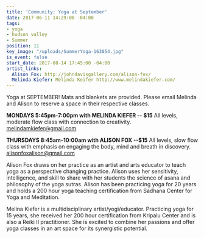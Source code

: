 ```yaml
---
title: 'Community: Yoga at September'
date: 2017-06-11 14:29:00 -04:00
tags:
- yoga
- hudson valley
- Summer
position: 11
key_image: "/uploads/SummerYoga-163054.jpg"
is_event: false
start_date: 2017-08-14 17:45:00 -04:00
artist_links:
  Alison Fox: http://johndavisgallery.com/alison-fox/
  Melinda Kiefer: Melinda Keifer http://www.melindakiefer.com/
---
```


Yoga at SEPTEMBER! Mats and blankets are provided. Please email Melinda and Alison to reserve a space in their respective classes. 

**MONDAYS 5:45pm-7:00pm with MELINDA KIEFER -- $15**
All levels, moderate flow class with connection to creativity. melindamkiefer@gmail.com

**THURSDAYS 8:45am-10:00am with ALISON FOX --$15**
All levels, slow flow class with emphasis on engaging the body, mind and breath in discovery. alisonfoxalison@gmail.com

Alison Fox draws on her practice as an artist and arts educator to teach yoga as a perspective changing practice. Alison uses her sensitivity, intelligence, and skill to share with her students the science of asana and philosophy of the yoga sutras. Alison has been practicing yoga for 20 years and holds a 200 hour yoga teaching certification from Sadhana Center for Yoga and Meditation.

Melina Kiefer is a multidisciplinary artist/yogi/educator. Practicing yoga for 15 years, she received her 200 hour certification from Kripalu Center and is also a Reiki II practitioner. She is excited to combine her passions and offer yoga classes in an art space for its synergistic potential.